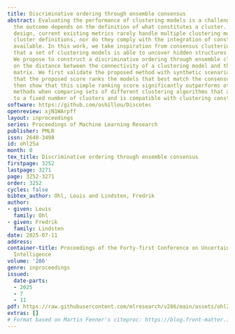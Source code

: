 ```yaml
---
title: Discriminative ordering through ensemble consensus
abstract: Evaluating the performance of clustering models is a challenging task where
  the outcome depends on the definition of what constitutes a cluster. Due to this
  design, current existing metrics rarely handle multiple clustering models with diverse
  cluster definitions, nor do they comply with the integration of constraints when
  available. In this work, we take inspiration from consensus clustering and assume
  that a set of clustering models is able to uncover hidden structures in the data.
  We propose to construct a discriminative ordering through ensemble clustering based
  on the distance between the connectivity of a clustering model and the consensus
  matrix. We first validate the proposed method with synthetic scenarios, highlighting
  that the proposed score ranks the models that best match the consensus first. We
  then show that this simple ranking score significantly outperforms other scoring
  methods when comparing sets of different clustering algorithms that are not restricted
  to a fixed number of clusters and is compatible with clustering constraints.
software: https://github.com/oshillou/Discotec
openreview: xjN1WArpff
layout: inproceedings
series: Proceedings of Machine Learning Research
publisher: PMLR
issn: 2640-3498
id: ohl25a
month: 0
tex_title: Discriminative ordering through ensemble consensus
firstpage: 3252
lastpage: 3271
page: 3252-3271
order: 3252
cycles: false
bibtex_author: Ohl, Louis and Lindsten, Fredrik
author:
- given: Louis
  family: Ohl
- given: Fredrik
  family: Lindsten
date: 2025-07-11
address:
container-title: Proceedings of the Forty-first Conference on Uncertainty in Artificial
  Intelligence
volume: '286'
genre: inproceedings
issued:
  date-parts:
  - 2025
  - 7
  - 11
pdf: https://raw.githubusercontent.com/mlresearch/v286/main/assets/ohl25a/ohl25a.pdf
extras: []
# Format based on Martin Fenner's citeproc: https://blog.front-matter.io/posts/citeproc-yaml-for-bibliographies/
---
```

